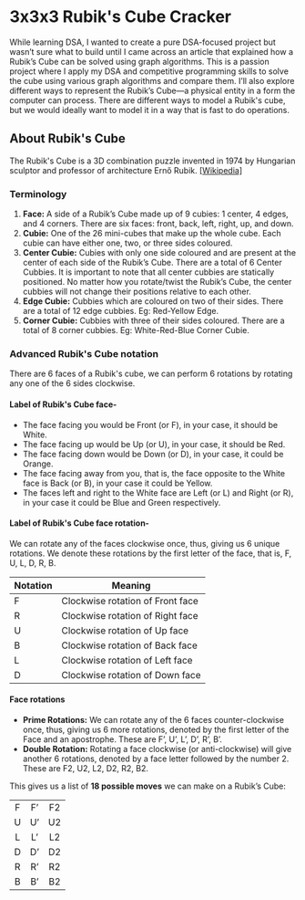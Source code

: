 # 3x3x3 Rubik's Cube Cracker 

While learning DSA, I wanted to create a pure DSA-focused project but wasn’t sure what to build until I came across an article that explained how a Rubik’s Cube can be solved using graph algorithms. This is a passion project where I apply my DSA and competitive programming skills to solve the cube using various graph algorithms and compare them. I’ll also explore different ways to represent the Rubik’s Cube—a physical entity in a form the computer can process. There are different ways to model a Rubik's cube, but we would ideally want to model it in a way that is fast to do operations. 

## About Rubik's Cube
The Rubik's Cube is a 3D combination puzzle invented in 1974 by Hungarian sculptor and professor of architecture Ernő Rubik. [[Wikipedia]](https://en.wikipedia.org/wiki/Rubik's_Cube)

### Terminology
  1) **Face:** A side of a Rubik’s Cube made up of 9 cubies: 1 center, 4 edges, and 4 corners. There are six faces: front, back, left, right, up, and down.
  2) **Cubie:** One of the 26 mini-cubes that make up the whole cube. Each cubie can have either one, two, or three sides coloured.
  3) **Center Cubie:** Cubies with only one side coloured and are present at the center of each side of the Rubik’s Cube. There are a total of 6 Center Cubbies. It is important to note that all center cubbies are statically positioned. No matter how you rotate/twist the Rubik’s Cube, the center cubbies will not change their positions relative to each other.
  4) **Edge Cubie:** Cubbies which are coloured on two of their sides. There are a total of 12 edge cubbies. Eg: Red-Yellow Edge.
  5) **Corner Cubie:** Cubbies with three of their sides coloured. There are a total of 8 corner cubbies. Eg: White-Red-Blue Corner Cubie.

### Advanced Rubik's Cube notation

There are 6 faces of a Rubik's cube, we can perform 6 rotations by rotating any one of the 6 sides clockwise.

#### Label of Rubik's Cube face-
- The face facing you would be Front (or F), in your case, it should be White. 
- The face facing up would be Up (or U), in your case, it should be Red.
- The face facing down would be Down (or D), in your case, it could be Orange. 
- The face facing away from you, that is, the face opposite to the White face is Back (or B), in your case it could be Yellow. 
- The faces left and right to the White face are Left (or L) and Right (or R), in your case it could be Blue and Green respectively.

#### Label of Rubik's Cube face rotation-
We can rotate any of the faces clockwise once, thus, giving us 6 unique rotations. We denote these rotations by the first letter of the face, that is, F, U, L, D, R, B.

| Notation 	| Meaning                          	|
|----------	|----------------------------------	|
| F        	| Clockwise rotation of Front face 	|
| R        	| Clockwise rotation of Right face 	|
| U        	| Clockwise rotation of Up face    	|
| B        	| Clockwise rotation of Back face  	|
| L        	| Clockwise rotation of Left face  	|
| D        	| Clockwise rotation of Down face  	|

#### Face rotations
- **Prime Rotations:** We can rotate any of the 6 faces counter-clockwise once, thus, giving us 6 more rotations, denoted by the first letter of the Face and an apostrophe. These are F’, U’, L’, D’, R’, B’. 
- **Double Rotation:** Rotating a face clockwise (or anti-clockwise) will give another 6 rotations, denoted by a face letter followed by the number 2. These are F2, U2, L2, D2, R2, B2. 

This gives us a list of **18 possible moves** we can make on a Rubik’s Cube:

|   	|    	|  	  |
|:-:	|:--:	|:---:|
| F 	| F’ 	|F2 	 |
| U 	| U’ 	|U2 	 |
| L 	| L’ 	|L2 	 |
| D 	| D’ 	|D2 	 |
| R 	| R’ 	|R2 	 |
| B 	| B’ 	|B2 	 |